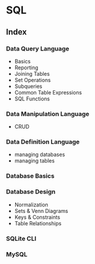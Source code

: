 # SQL

## Index

### Data Query Language
  - Basics
  - Reporting
  - Joining Tables
  - Set Operations
  - Subqueries
  - Common Table Expressions
  - SQL Functions

### Data Manipulation Language
  - CRUD

### Data Definition Language
  - managing databases
  - managing tables

### Database Basics

### Database Design
  - Normalization
  - Sets &amp; Venn Diagrams
  - Keys &amp; Constraints
  - Table Relationships

### SQLite CLI

### MySQL
